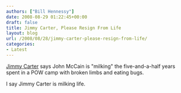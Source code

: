 ```yaml
---
authors: ["Bill Hennessy"]
date: 2008-08-29 01:22:45+00:00
draft: false
title: Jimmy Carter, Please Resign From Life
layout: blog
url: /2008/08/28/jimmy-carter-please-resign-from-life/
categories:
- Latest
---
```


[Jimmy Carter](https://elections.foxnews.com/2008/08/28/former-president-carter-mccain-milking-pow-experience/) says John McCain is "milking" the five-and-a-half years spent in a POW camp with broken limbs and eating bugs. 

I say Jimmy Carter is milking life.
